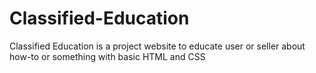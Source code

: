 # Classified-Education
Classified Education is a project website to educate user or seller about how-to or something with basic HTML and CSS
